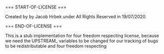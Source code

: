 === START-OF-LICENSE ===

Created by by Jacob Hrbek under All Rights Reserved in 19/07/2020

=== END-OF-LICENSE ===

This is a stub implementation for four freedom respecting license, because we need the UPSTREAM_ variables to be changed for our tracking of bugs to be redistributable and four freedom respecting
